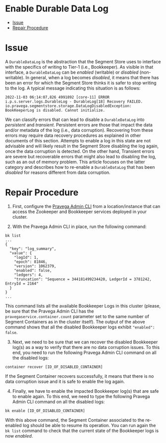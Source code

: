 <!--
Copyright Pravega Authors.

Licensed under the Apache License, Version 2.0 (the "License");
you may not use this file except in compliance with the License.
You may obtain a copy of the License at

    http://www.apache.org/licenses/LICENSE-2.0

Unless required by applicable law or agreed to in writing, software
distributed under the License is distributed on an "AS IS" BASIS,
WITHOUT WARRANTIES OR CONDITIONS OF ANY KIND, either express or implied.
See the License for the specific language governing permissions and
limitations under the License.
-->

# Enable Durable Data Log

* [Issue](#issue)
* [Repair Procedure](#repair-procedure)

# Issue
A `DurableDataLog` is the abstraction that the Segment Store uses to interface with the specifics of
writing to Tier-1 (i.e., Bookkeeper). As visible in that interface, a `DurableDataLog` can be _enabled_ 
(writable) or _disabled_ (non-writable). In general, when a log becomes _disabled_, it means that there 
has been an error for which the Segment Store thinks it is safer to stop writing to the log. A typical
message indicating this situation is as follows:
```
2022-11-03 06:14:07,826 4991892 [core-11] ERROR i.p.s.server.logs.DurableLog - DurableLog[18] Recovery FAILED.
io.pravega.segmentstore.storage.DataLogDisabledException: BookKeeperLog is disabled. Cannot initialize.
```

We can classify errors that can lead to disable a `DurableDataLog` into _persistent_ and _transient_.
Persistent errors are those that impact the data and/or metadata of the log (i.e., data corruption).
Recovering from these errors may require data recovery procedures as explained in other documents of this
section. Attempts to enable a log in this state are not advisable and will likely result in the Segment
Store disabling the log again, once the data corruption is detected. On the other hand, Transient errors 
are severe but recoverable errors that might also lead to disabling the log, such as an out of memory problem. 
This article focuses on the latter category and describes how to re-enable a `DurableDataLog` that has been 
_disabled_ for reasons different from data corruption.

# Repair Procedure

1. First, configure the [Pravega Admin CLI](https://github.com/pravega/pravega/blob/master/cli/admin/README.md)
from a location/instance that can access the Zookeeper and Bookkeeper services deployed in your cluster.

2. With the Pravega Admin CLI in place, run the following command: 
```
bk list
...
{
  "key": "log_summary",
  "value": {
    "logId": 1,
    "epoch": 81846,
    "version": 1062379,
    "enabled": false,
    "ledgers": 4,
    "truncation": "Sequence = 344181499234420, LedgerId = 3781242, EntryId = 2164"
  }
}
...
```
This command lists all the available Bookkeeper Logs in this cluster (please, be sure that the Pravega
Admin CLI has the `pravegaservice.container.count` parameter set to the same number of Segment Containers 
as in the cluster itself). The output of the above command shows that all the disabled Bookkeeper logs
exhibit `"enabled": false`.

3. Next, we need to be sure that we can recover the disabled Bookkeeper log(s) as a way to verify that
there are no data corruption issues. To this end, you need to run the following Pravega Admin CLI command
on all the disabled logs:
```
container recover [ID_OF_DISABLED_CONTAINER]
```

If the Segment Container recovers successfully, it means that there is no data corruption issue and it is
safe to enable the log again.

4. Finally, we have to enable the impacted Bookkeeper log(s) that are safe to enable again. To this end,
we need to type the following Pravega Admin CLI command on all the disabled logs:
```
bk enable [ID_OF_DISABLED_CONTAINER]
```

With this above command, the Segment Container associated to the re-enabled log should be able to resume
its operation. You can run again the `bk list` command to check that the current state of the Bookkeeper
logs is now _enabled_.

